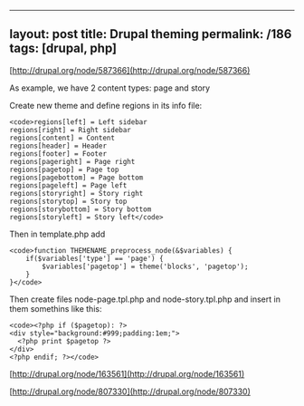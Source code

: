 ---
layout: post
title: Drupal theming
permalink: /186
tags: [drupal, php]
----

[http://drupal.org/node/587366](http://drupal.org/node/587366)


As example, we have 2 content types: page and story


Create new theme and define regions in its info file:

    
    <code>regions[left] = Left sidebar
    regions[right] = Right sidebar
    regions[content] = Content
    regions[header] = Header
    regions[footer] = Footer
    regions[pageright] = Page right
    regions[pagetop] = Page top
    regions[pagebottom] = Page bottom
    regions[pageleft] = Page left
    regions[storyright] = Story right
    regions[storytop] = Story top
    regions[storybottom] = Story bottom
    regions[storyleft] = Story left</code>


Then in template.php add

    
    <code>function THEMENAME_preprocess_node(&$variables) {
    	if($variables['type'] == 'page') {
    		$variables['pagetop'] = theme('blocks', 'pagetop');
    	}
    }</code>


Then create files node-page.tpl.php and node-story.tpl.php and insert in them
somethins like this:

    
    <code><?php if ($pagetop): ?>
    <div style="background:#999;padding:1em;">
      <?php print $pagetop ?>
    </div>
    <?php endif; ?></code>


[http://drupal.org/node/163561](http://drupal.org/node/163561)

[http://drupal.org/node/807330](http://drupal.org/node/807330)

